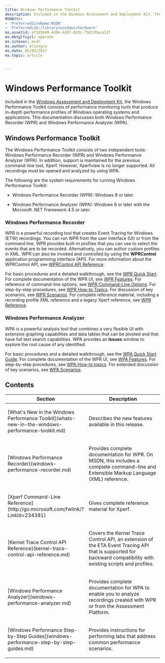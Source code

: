 ```yaml
---
title: Windows Performance Toolkit
description: Included in the Windows Assessment and Deployment Kit, the Windows Performance Toolkit consists of performance monitoring tools that produce in-depth performance profiles of Windows operating systems and applications.
MSHAttr:
- 'PreferredSiteName:MSDN'
- 'PreferredLib:/library/windows/hardware'
ms.assetid: ef3d3649-4d0e-4207-833c-f58130aca12f
ms.mktglfcycl: operate
ms.sitesec: msdn
ms.author: eliotgra
ms.date: 05/05/2017
ms.topic: article


---
```


# Windows Performance Toolkit


Included in the [Windows Assessment and Deployment Kit](http://aka.ms/adk), the Windows Performance Toolkit consists of performance monitoring tools that produce in-depth performance profiles of Windows operating systems and applications. This documentation discusses both Windows Performance Recorder (WPR) and Windows Performance Analyzer (WPA).

## Windows Performance Toolkit


The Windows Performance Toolkit consists of two independent tools: Windows Performance Recorder (WPR) and Windows Performance Analyzer (WPA). In addition, support is maintained for the previous command-line tool, Xperf. However, Xperfview is no longer supported. All recordings must be opened and analyzed by using WPA.

The following are the system requirements for running Windows Performance Toolkit:

-   Windows Performance Recorder (WPR): Windows 8 or later.

-   Windows Performance Analyzer (WPA): Windows 8 or later with the Microsoft .NET Framework 4.5 or later.

### Windows Performance Recorder

WPR is a powerful recording tool that creates Event Tracing for Windows (ETW) recordings. You can run WPR from the user interface (UI) or from the command line. WPR provides built-in profiles that you can use to select the events that are to be recorded. Alternatively, you can author custom profiles in XML. WPR can also be invoked and controlled by using the **WPRControl** application programming interface (API). For more information about the WPRControl API, see [WPRControl API Reference](http://go.microsoft.com/fwlink/p/?linkid=223235).

For basic procedures and a detailed walkthrough, see the [WPR Quick Start](wpr-quick-start.md). For complete documentation of the WPR UI, see [WPR Features](http://go.microsoft.com/fwlink/p/?linkid=223236). For reference of command-line options, see [WPR Command-Line Options](http://go.microsoft.com/fwlink/p/?linkid=223233). For step-by-step procedures, see [WPR How-to Topics](http://go.microsoft.com/fwlink/p/?linkid=223237). For discussion of key scenarios, see [WPR Scenarios](windows-performance-recorder-common-scenarios.md). For complete reference material, including a recording profile XML reference and a legacy Xperf reference, see [WPR Reference](http://go.microsoft.com/fwlink/p/?linkid=223245).

### Windows Performance Analyzer

WPA is a powerful analysis tool that combines a very flexible UI with extensive graphing capabilities and data tables that can be pivoted and that have full text search capabilities. WPA provides an **Issues** window to explore the root cause of any identified.

For basic procedures and a detailed walkthrough, see the [WPA Quick Start Guide](wpa-quick-start-guide.md). For complete documentation of the WPR UI, see [WPA Features](http://go.microsoft.com/fwlink/p/?linkid=223251). For step-by-step procedures, see [WPA How-to topics](http://go.microsoft.com/fwlink/p/?linkid=223252). For extended discussion of key scenarios, see [WPA Scenarios](windows-performance-analyzer-common-scenarios.md).

## Contents


<table>
<colgroup>
<col width="50%" />
<col width="50%" />
</colgroup>
<thead>
<tr class="header">
<th>Section</th>
<th>Description</th>
</tr>
</thead>
<tbody>
<tr class="odd">
<td><p>[What's New in the Windows Performance Toolkit](whats-new-in-the-windows-performance-toolkit.md)</p></td>
<td><p>Describes the new features available in this release.</p></td>
</tr>
<tr class="even">
<td><p>[Windows Performance Recorder](windows-performance-recorder.md)</p></td>
<td><p>Provides complete documentation for WPR. On MSDN, this includes a complete command-line and Extensible Markup Language (XML) reference.</p></td>
</tr>
<tr class="odd">
<td><p>[Xperf Command-Line Reference](http://go.microsoft.com/fwlink/?LinkId=234381)</p></td>
<td><p>Gives complete reference material for Xperf.</p></td>
</tr>
<tr class="even">
<td><p>[Kernel Trace Control API Reference](kernel-trace-control-api-reference.md)</p></td>
<td><p>Covers the Kernel Trace Control API, an extension of the ETA Event Tracing API that is supported for backward compatibility with existing scripts and profiles.</p></td>
</tr>
<tr class="odd">
<td><p>[Windows Performance Analyzer](windows-performance-analyzer.md)</p></td>
<td><p>Provides complete documentation for WPA to enable you to analyze recordings created with WPR or from the Assessment Platform.</p></td>
</tr>
<tr class="even">
<td><p>[Windows Performance Step-by-Step Guides](windows-performance-step-by-step-guides.md)</p></td>
<td><p>Provides instructions for performing labs that address common performance scenarios.</p></td>
</tr>
</tbody>
</table>

 

 

 






